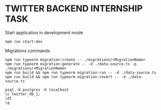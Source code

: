 # TWITTER BACKEND INTERNSHIP TASK

Start application in development mode 
```
npm run start:dev
```

Migrations commands
```
npm run typeorm migration:create -- ./migrations/<MigrationName>
npm run typeorm migration:generate -- -d ./data-source.ts -p ./migrations/<MigrationName>
npm run build && npm run typeorm migration:run -- -d ./data-source.ts
npm run build && npm run typeorm migration:revert -- -d ./data-source.ts
```

```
psql -U postgres -h localhost
\c twitter_db_1;
\dt
\q
```